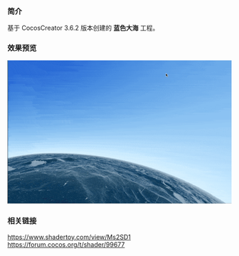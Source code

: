 ### 简介
基于 CocosCreator 3.6.2 版本创建的 **蓝色大海** 工程。

### 效果预览
![image](../../../gif/202212/2022120202.gif)

### 相关链接    
https://www.shadertoy.com/view/Ms2SD1    
https://forum.cocos.org/t/shader/99677
